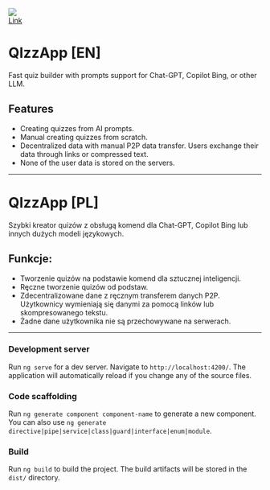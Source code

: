 [<img src="https://github.com/BKopysc/qizz-app/assets/57834846/fe882836-9b6d-4eb9-a27b-d0b8393a0e25">](https://qizz.pages.dev)</br>
[Link](https://qizz.pages.dev)
# QIzzApp [EN]
Fast quiz builder with prompts support for Chat-GPT, Copilot Bing, or other LLM.<br/>

## Features
- Creating quizzes from AI prompts.
- Manual creating quizzes from scratch.
- Decentralized data with manual P2P data transfer. Users exchange their data through links or compressed text.
- None of the user data is stored on the servers.

<hr/>

# QIzzApp [PL]
Szybki kreator quizów z obsługą komend dla Chat-GPT, Copilot Bing lub innych dużych modeli językowych.

## Funkcje:
- Tworzenie quizów na podstawie komend dla sztucznej inteligencji.
- Ręczne tworzenie quizów od podstaw.
- Zdecentralizowane dane z ręcznym transferem danych P2P. Użytkownicy wymieniają się danymi za pomocą linków lub skompresowanego tekstu.
- Żadne dane użytkownika nie są przechowywane na serwerach.

<hr/>

### Development server

Run `ng serve` for a dev server. Navigate to `http://localhost:4200/`. The application will automatically reload if you change any of the source files.

### Code scaffolding

Run `ng generate component component-name` to generate a new component. You can also use `ng generate directive|pipe|service|class|guard|interface|enum|module`.

### Build

Run `ng build` to build the project. The build artifacts will be stored in the `dist/` directory.


[button_visit-qizz]: https://github.com/BKopysc/qizz-app/assets/57834846/fe882836-9b6d-4eb9-a27b-d0b8393a0e25
